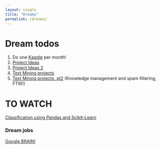 ```yaml
--- 
layout: single
title: "Dreams"
permalink: /dreams/
---
```


# Dream todos

1. Do one [Kaggle](https://www.kaggle.com/competitions) per month!
2. [Project Ideas](https://medium.com/better-programming/10-great-programming-projects-to-improve-your-resume-and-learn-to-program-74b14d3e9e16)
3. [Project Ideas 2](https://purelyfunctional.tv/guide/programming-projects-resume/)
4. [Text Mining projects](https://www.expertsystem.com/10-text-mining-examples/)
5. [Text Mining projects, pt2](https://www.promptcloud.com/blog/9-best-examples-of-text-mining-analysis/)
(Knowledge management and spam filtering, FTW!)

# TO WATCH
[Classification using Pandas and Scikit-Learn](https://www.youtube.com/watch?v=7gAZoK6kGhM)

### Dream jobs
[Google BRAIN!](https://ai.google/research/teams/brain)
